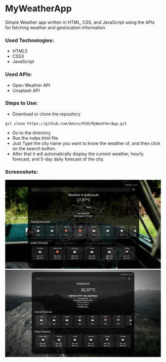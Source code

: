 # MyWeatherApp

<p>Simple Weather app written in HTML, CSS, and JavaScript using the APIs for fetching weather and geolocation information.</p>

<h3>Used Technologies:</h3>
<ul>
  <li>HTML5</li>
  <li>CSS3</li>
  <li>JavaScript</li>
</ul>

<h3>Used APIs:</h4>
<ul>
  <li>Open Weather API</li>
 <li>Unsplash API</li>
</ul>
<h3>Steps to Use:</h3>

- Download or clone the repository
```
git clone https://github.com/AminurR30/MyWeatherApp.git
```
- Go to the directory
- Run the index.html file
- Just Type the city name you want to know the weather of, and then click on the search button.
- After that it will automatically display the current weather, hourly forecast, and 5-day daily forecast of the city.

<h3> Screenshots: </h3>  
<img src = "MyWeatherApp.jpg" alt="Sample Image">
<img src = "MyWeatherApp1.jpg" alt="Sample Image">
